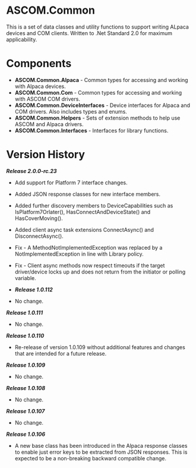 # ASCOM.Common
This is a set of data classes and utility functions to support writing ALpaca devices and COM clients. Written to .Net Standard 2.0 for maximum applicability.

# Components
* **ASCOM.Common.Alpaca** - Common types for accessing and working with Alpaca devices.
* **ASCOM.Common.Com** - Common types for accessing and working with ASCOM COM drivers.
* **ASCOM.Common.DeviceInterfaces** - Device interfaces for Alpaca and COM drivers. Also includes types and enums.
* **ASCOM.Common.Helpers** - Sets of extension methods to help use ASCOM and Alpaca drivers.
* **ASCOM.Common.Interfaces** - Interfaces for library functions.

# Version History

***Release 2.0.0-rc.23***
* Add support for Platform 7 interface changes.
* Added JSON response classes for new interface members.
* Added further discovery members to DeviceCapabilities such as IsPlatform7Orlater(), HasConnectAndDeviceState() and HasCoverMoving().
* Added client async task extensions ConnectAsync() and DisconnectAsync().
* Fix - A MethodNotImplementedException was replaced by a NotImplementedException in line with Library policy.
* Fix - Client async methods now respect timeouts if the target driver/device locks up and does not return from the initiator or polling variable.

* ***Release 1.0.112***
* No change.

***Release 1.0.111***
* No change.

***Release 1.0.110***
* Re-release of version 1.0.109 without additional features and changes that are intended for a future release.

***Release 1.0.109***
* No change.

***Release 1.0.108***
* No change.

***Release 1.0.107***
* No change.

***Release 1.0.106***
* A new base class has been introduced in the Alpaca response classes to enable just error keys to be extracted
from JSON responses. This is expected to be a non-breaking backward compatible change.
